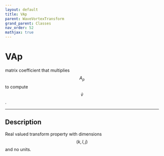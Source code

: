 ```yaml
---
layout: default
title: VAp
parent: WaveVortexTransform
grand_parent: Classes
nav_order: 52
mathjax: true
---
```


#  VAp

matrix coefficient that multiplies $$A_p$$ to compute $$\tilde{v}$$.


---

## Description
Real valued transform property with dimensions $$(k,l,j)$$ and no units.

